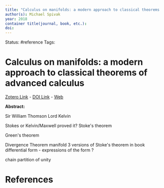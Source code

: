 ```yaml
---
title: "Calculus on manifolds: a modern approach to classical theorems of advanced calculus"
author(s): Michael Spivak
year: 2018
container title(journal, book, etc.): 
doi: 
---
```

Status: #reference
Tags:
# Calculus on manifolds: a modern approach to classical theorems of advanced calculus
[Zotero Link](zotero://select/items/@Spivak2018_CalculusManifoldsModernApproachClassicalTheoremsAdvancedCalculus) - [DOI Link](https://doi.org/) - [Web]()

**Abstract:** 


Sir William Thomson 
Lord Kelvin 

Stokes or Kelvin/Maxwell proved it?
Stoke's theorem 

Green's theorem 

Divergence Theorem 
manifold 
3 versions of Stoke's theorem in book 
differential form - expressions of the form ? 




chain 
partition of unity 
# References

